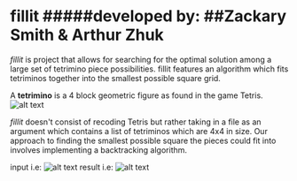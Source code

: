 # fillit #####developed by: ##Zackary Smith & Arthur Zhuk
_fillit_ is project that allows for searching for the optimal
solution among a large set of tetrimino piece possibilities.
fillit features an algorithm which fits tetriminos together
into the smallest possible square grid.

A **tetrimino** is a 4 block geometric figure as found in the game
Tetris.
![alt text](https://github.com/ug02fast/fillit/blob/master/images/tetriminos.png "Tetrimino")

*fillit* doesn't consist of recoding Tetris but rather taking in a
file as an argument which contains a list of tetriminos which are 4x4 in size.
Our approach to finding the smallest possible square the pieces could
fit into involves implementing a backtracking algorithm.

input i.e:
![alt text](https://github.com/ug02fast/fillit/blob/master/images/input.png "input")
result i.e:
![alt text](https://github.com/ug02fast/fillit/blob/master/images/result.png "result")



